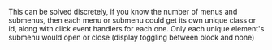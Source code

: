 This can be solved discretely, if you know the number of menus and submenus, then each menu or submenu could get its own unique class or id, along with click event handlers for each one. Only each unique element's submenu would open or close (display toggling between block and none)